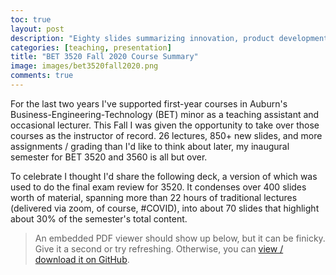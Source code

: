 ```yaml
---
toc: true
layout: post
description: "Eighty slides summarizing innovation, product development, and entrepreneurship related topics from my first semester as instructor of record."
categories: [teaching, presentation]
title: "BET 3520 Fall 2020 Course Summary"
image: images/bet3520fall2020.png
comments: true
---
```


For the last two years I've supported first-year courses in Auburn's Business-Engineering-Technology (BET) minor as a teaching assistant and occasional lecturer. This Fall I was given the opportunity to take over those courses as the instructor of record. 26 lectures, 850+ new slides, and more assignments / grading than I'd like to think about later, my inaugural semester for BET 3520 and 3560 is all but over.

To celebrate I thought I'd share the following deck, a version of which was used to do the final exam review for 3520. It condenses over 400 slides worth of material, spanning more than 22 hours of traditional lectures (delivered via zoom, of course, #COVID), into about 70 slides that highlight about 30% of the semester's total content.

> An embedded PDF viewer should show up below, but it can be finicky. Give it a second or try refreshing.
> Otherwise, you can [view / download it on GitHub](https://bit.ly/asb-bet-3520-f20-pdf).

<object width="100%" height="500px" data="https://docs.google.com/gview?embedded=true&url=https://olearydj.github.io/antisimplistic/docs/BET3520Fall2020ReviewShared.pdf"></object>
